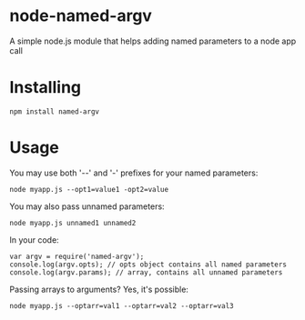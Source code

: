 node-named-argv
===============

A simple node.js module that helps adding named parameters to a node app call

Installing
==========

    npm install named-argv
    
Usage
=====

You may use both '--' and '-' prefixes for your named parameters:

    node myapp.js --opt1=value1 -opt2=value

You may also pass unnamed parameters:

    node myapp.js unnamed1 unnamed2
    
In your code: 

    var argv = require('named-argv');
    console.log(argv.opts); // opts object contains all named parameters 
    console.log(argv.params); // array, contains all unnamed parameters
    
Passing arrays to arguments? Yes, it's possible:

    node myapp.js --optarr=val1 --optarr=val2 --optarr=val3
